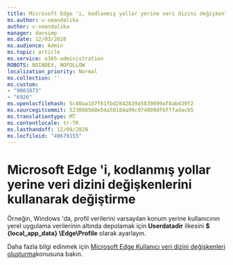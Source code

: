 ```yaml
---
title: Microsoft Edge 'i, kodlanmış yollar yerine veri dizini değişkenlerini kullanarak değiştirme
ms.author: v-smandalika
author: v-smandalika
manager: dansimp
ms.date: 12/03/2020
ms.audience: Admin
ms.topic: article
ms.service: o365-administration
ROBOTS: NOINDEX, NOFOLLOW
localization_priority: Normal
ms.collection: ''
ms.custom:
- "9003873"
- "6926"
ms.openlocfilehash: 5c40aa1d7f61fbd2842839a5839899af8ab439f2
ms.sourcegitcommit: 523098560e54a50184a99c974809dfbfffadacb5
ms.translationtype: MT
ms.contentlocale: tr-TR
ms.lasthandoff: 12/09/2020
ms.locfileid: "49679155"
---
```

# <a name="modify-microsoft-edge-by-using-data-directory-variables-rather-than-hardcoded-paths"></a>Microsoft Edge 'i, kodlanmış yollar yerine veri dizini değişkenlerini kullanarak değiştirme

Örneğin, Windows 'da, profil verilerini varsayılan konum yerine kullanıcının yerel uygulama verilerinin altında depolamak için **Userdatadir** ilkesini **$ {local_app_data} \Edge\Profile** olarak ayarlayın. 

Daha fazla bilgi edinmek için [Microsoft Edge Kullanıcı veri dizini değişkenleri oluşturma](https://docs.microsoft.com/deployedge/edge-learnmore-create-user-directory-vars)konusuna bakın.